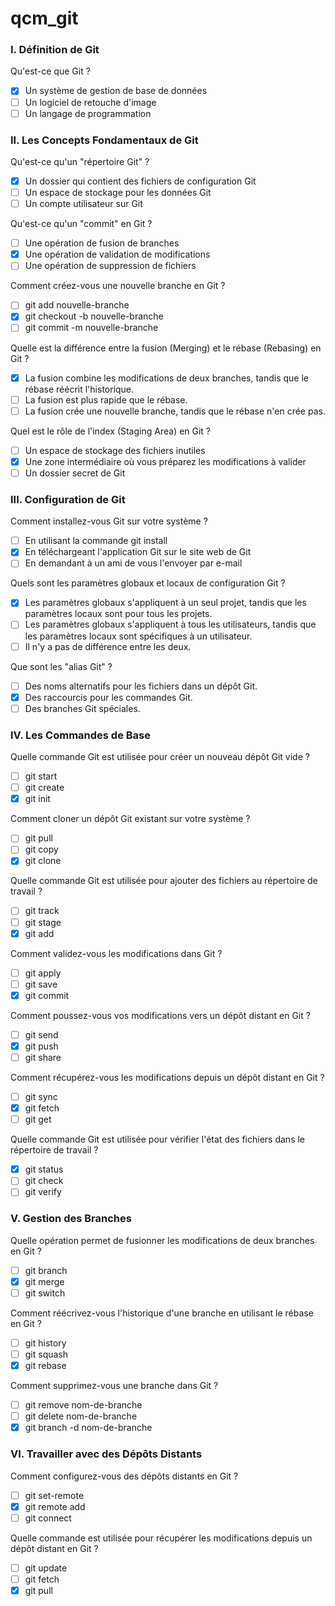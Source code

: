 # qcm_git

### I. Définition de Git

Qu'est-ce que Git ?

- [x] Un système de gestion de base de données
- [ ] Un logiciel de retouche d'image
- [ ] Un langage de programmation

### II. Les Concepts Fondamentaux de Git

Qu'est-ce qu'un "répertoire Git" ?

- [x] Un dossier qui contient des fichiers de configuration Git
- [ ] Un espace de stockage pour les données Git
- [ ] Un compte utilisateur sur Git

Qu'est-ce qu'un "commit" en Git ?

- [ ] Une opération de fusion de branches
- [x] Une opération de validation de modifications
- [ ] Une opération de suppression de fichiers

Comment créez-vous une nouvelle branche en Git ?

- [ ] git add nouvelle-branche
- [x] git checkout -b nouvelle-branche
- [ ] git commit -m nouvelle-branche

Quelle est la différence entre la fusion (Merging) et le rébase (Rebasing) en Git ?

- [x] La fusion combine les modifications de deux branches, tandis que le rébase réécrit l'historique.
- [ ] La fusion est plus rapide que le rébase.
- [ ] La fusion crée une nouvelle branche, tandis que le rébase n'en crée pas.

Quel est le rôle de l'index (Staging Area) en Git ?

- [ ] Un espace de stockage des fichiers inutiles
- [x] Une zone intermédiaire où vous préparez les modifications à valider
- [ ] Un dossier secret de Git

### III. Configuration de Git

Comment installez-vous Git sur votre système ?

- [ ] En utilisant la commande git install
- [x] En téléchargeant l'application Git sur le site web de Git
- [ ] En demandant à un ami de vous l'envoyer par e-mail

Quels sont les paramètres globaux et locaux de configuration Git ?

- [x] Les paramètres globaux s'appliquent à un seul projet, tandis que les paramètres locaux sont pour tous les projets.
- [ ] Les paramètres globaux s'appliquent à tous les utilisateurs, tandis que les paramètres locaux sont spécifiques à un utilisateur.
- [ ] Il n'y a pas de différence entre les deux.

Que sont les "alias Git" ?

- [ ] Des noms alternatifs pour les fichiers dans un dépôt Git.
- [x] Des raccourcis pour les commandes Git.
- [ ] Des branches Git spéciales.

### IV. Les Commandes de Base

Quelle commande Git est utilisée pour créer un nouveau dépôt Git vide ?

- [ ] git start
- [ ] git create
- [x] git init

Comment cloner un dépôt Git existant sur votre système ?

- [ ] git pull
- [ ] git copy
- [x] git clone

Quelle commande Git est utilisée pour ajouter des fichiers au répertoire de travail ?

- [ ] git track
- [ ] git stage
- [x] git add

Comment validez-vous les modifications dans Git ?

- [ ] git apply
- [ ] git save
- [x] git commit

Comment poussez-vous vos modifications vers un dépôt distant en Git ?

- [ ] git send
- [x] git push
- [ ] git share

Comment récupérez-vous les modifications depuis un dépôt distant en Git ?

- [ ] git sync
- [x] git fetch
- [ ] git get

Quelle commande Git est utilisée pour vérifier l'état des fichiers dans le répertoire de travail ?

- [x] git status
- [ ] git check
- [ ] git verify

### V. Gestion des Branches

Quelle opération permet de fusionner les modifications de deux branches en Git ?

- [ ] git branch
- [x] git merge
- [ ] git switch

Comment réécrivez-vous l'historique d'une branche en utilisant le rébase en Git ?

- [ ] git history
- [ ] git squash
- [x] git rebase

Comment supprimez-vous une branche dans Git ?

- [ ] git remove nom-de-branche
- [ ] git delete nom-de-branche
- [x] git branch -d nom-de-branche

### VI. Travailler avec des Dépôts Distants

Comment configurez-vous des dépôts distants en Git ?

- [ ] git set-remote
- [x] git remote add
- [ ] git connect

Quelle commande est utilisée pour récupérer les modifications depuis un dépôt distant en Git ?

- [ ] git update
- [ ] git fetch
- [x] git pull
